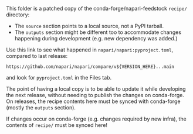 This folder is a patched copy of the conda-forge/napari-feedstock `recipe/` directory:
- The `source` section points to a local source, not a PyPI tarball.
- The `outputs` section might be different too to accommodate changes happening during development
  (e.g. new dependency was added.)

Use this link to see what happened in `napari/napari:pyproject.toml`, compared to last release:

    https://github.com/napari/napari/compare/v${VERSION_HERE}...main

and look for `pyproject.toml` in the Files tab.

The point of having a local copy is to be able to update it while developing the next release,
without needing to publish the changes on conda-forge. On releases, the recipe contents here
must be synced with conda-forge (mostly the `outputs` section).

If changes occur on conda-forge (e.g. changes required by new infra), the contents of `recipe/`
must be synced here!
